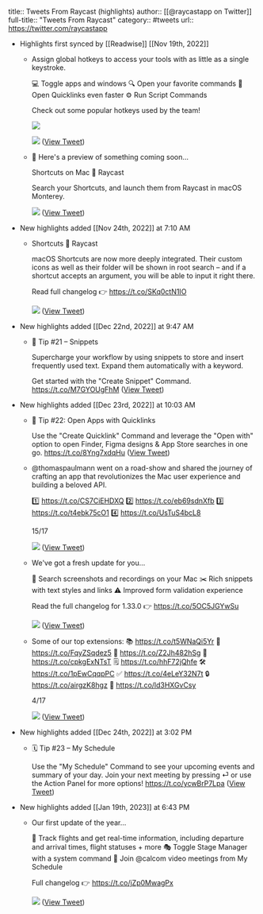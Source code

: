 title:: Tweets From Raycast (highlights)
author:: [[@raycastapp on Twitter]]
full-title:: "Tweets From Raycast"
category:: #tweets
url:: https://twitter.com/raycastapp

- Highlights first synced by [[Readwise]] [[Nov 19th, 2022]]
	- Assign global hotkeys to access your tools with as little as a single keystroke.
	  
	  💻 Toggle apps and windows
	  🔍 Open your favorite commands
	  🔗 Open Quicklinks even faster
	  ⚙️ Run Script Commands
	  
	  Check out some popular hotkeys used by the team! 
	  
	  ![](https://pbs.twimg.com/media/E24-N8SXoAMW4bn.jpg) 
	  
	  ![](https://pbs.twimg.com/media/E24-UNRXEAAWT4i.jpg) ([View Tweet](https://twitter.com/raycastapp/status/1400125191670353921))
	- 👀 Here's a preview of something coming soon…
	  
	  Shortcuts on Mac 🤝 Raycast
	  
	  Search your Shortcuts, and launch them from Raycast in macOS Monterey. 
	  
	  ![](https://pbs.twimg.com/media/E_vMIUmXMAIgNoO.jpg) ([View Tweet](https://twitter.com/raycastapp/status/1439968958321500168))
- New highlights added [[Nov 24th, 2022]] at 7:10 AM
	- Shortcuts 🤝 Raycast
	  
	  macOS Shortcuts are now more deeply integrated. Their custom icons as well as their folder will be shown in root search – and if a shortcut accepts an argument, you will be able to input it right there.
	  
	  Read full changelog 👉 https://t.co/SKq0ctN1IO 
	  
	  ![](https://pbs.twimg.com/media/FiQrhcMUAAAgg17.jpg) ([View Tweet](https://twitter.com/raycastapp/status/1595448027170209797))
- New highlights added [[Dec 22nd, 2022]] at 9:47 AM
	- 📝 Tip #21 – Snippets
	  
	  Supercharge your workflow by using snippets to store and insert frequently used text. Expand them automatically with a keyword.
	  
	  Get started with the "Create Snippet" Command. https://t.co/M7GYOUgFhM ([View Tweet](https://twitter.com/raycastapp/status/1605594119761367040))
- New highlights added [[Dec 23rd, 2022]] at 10:03 AM
	- 🤯 Tip #22: Open Apps with Quicklinks
	  
	  Use the "Create Quicklink" Command and leverage the "Open with" option to open Finder, Figma designs & App Store searches in one go. https://t.co/8Yng7xdqHu ([View Tweet](https://twitter.com/raycastapp/status/1605955796160118785))
	- @thomaspaulmann went on a road-show and shared the journey of crafting an app that revolutionizes the Mac user experience and building a beloved API.
	  
	  1️⃣ https://t.co/CS7CiEHDXQ
	  2️⃣ https://t.co/eb69sdnXfb
	  3️⃣ https://t.co/t4ebk75cO1
	  4️⃣ https://t.co/UsTuS4bcL8
	  
	  15/17 
	  
	  ![](https://pbs.twimg.com/media/FkmXhUiVsAERdLw.jpg) ([View Tweet](https://twitter.com/raycastapp/status/1605981350074253312))
	- We've got a fresh update for you…
	  
	  📸 Search screenshots and recordings on your Mac
	  ✂️ Rich snippets with text styles and links
	  ⚠️ Improved form validation experience
	  
	  Read the full changelog for 1.33.0 👉 https://t.co/5OC5JGYwSu 
	  
	  ![](https://pbs.twimg.com/media/FQzFm15XIAMh_qc.jpg) ([View Tweet](https://twitter.com/raycastapp/status/1516805269988253696))
	- Some of our top extensions:
	  📚 https://t.co/t5WNaQi5Yr
	  💬 https://t.co/FqyZSqdez5
	  🚫 https://t.co/Z2Jh482hSg
	  📼 https://t.co/cpkgExNTsT
	  🗒️ https://t.co/hhF72jQhfe
	  🛠️ https://t.co/1pEwCqqpPC
	  ✅ https://t.co/4eLeY32N7t
	  🔒 https://t.co/airgzK8hgz
	  🤣 https://t.co/ld3HXGvCsy
	  
	  4/17 
	  
	  ![](https://pbs.twimg.com/media/FkmXeq4VsAEjGoY.jpg) ([View Tweet](https://twitter.com/raycastapp/status/1605981304389935105))
- New highlights added [[Dec 24th, 2022]] at 3:02 PM
	- 🗓️ Tip #23 – My Schedule
	  
	  Use the "My Schedule" Command to see your upcoming events and summary of your day. Join your next meeting by pressing ⏎ or use the Action Panel for more options! https://t.co/ycwBrP7Lpa ([View Tweet](https://twitter.com/raycastapp/status/1606288679827230721))
- New highlights added [[Jan 19th, 2023]] at 6:43 PM
	- Our first update of the year…
	  
	  🛫 Track flights and get real-time information, including departure and arrival times, flight statuses + more
	  🎭 Toggle Stage Manager with a system command
	  📆 Join @calcom video meetings from My Schedule
	  
	  Full changelog 👉 https://t.co/jZp0MwagPx 
	  
	  ![](https://pbs.twimg.com/media/FmxDvBqaYAElu9-.jpg) ([View Tweet](https://twitter.com/raycastapp/status/1615740851388579847))